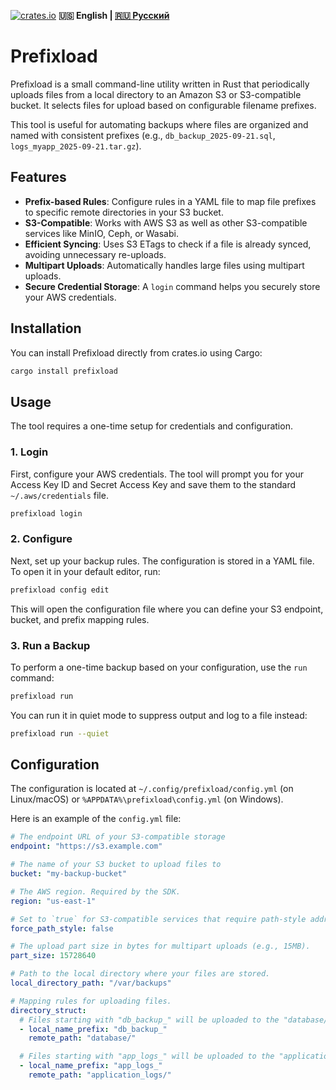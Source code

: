 [![crates.io](https://img.shields.io/crates/v/prefixload.svg)](https://crates.io/crates/prefixload)
**🇺🇸 English | [🇷🇺 Русский](README_RU.md)**

# Prefixload

Prefixload is a small command-line utility written in Rust that periodically uploads files from a local directory to an Amazon S3 or S3-compatible bucket. It selects files for upload based on configurable filename prefixes.

This tool is useful for automating backups where files are organized and named with consistent prefixes (e.g., `db_backup_2025-09-21.sql`, `logs_myapp_2025-09-21.tar.gz`).

## Features

*   **Prefix-based Rules**: Configure rules in a YAML file to map file prefixes to specific remote directories in your S3 bucket.
*   **S3-Compatible**: Works with AWS S3 as well as other S3-compatible services like MinIO, Ceph, or Wasabi.
*   **Efficient Syncing**: Uses S3 ETags to check if a file is already synced, avoiding unnecessary re-uploads.
*   **Multipart Uploads**: Automatically handles large files using multipart uploads.
*   **Secure Credential Storage**: A `login` command helps you securely store your AWS credentials.

## Installation

You can install Prefixload directly from crates.io using Cargo:

```sh
cargo install prefixload
```

## Usage

The tool requires a one-time setup for credentials and configuration.

### 1. Login

First, configure your AWS credentials. The tool will prompt you for your Access Key ID and Secret Access Key and save them to the standard `~/.aws/credentials` file.

```sh
prefixload login
```

### 2. Configure

Next, set up your backup rules. The configuration is stored in a YAML file. To open it in your default editor, run:

```sh
prefixload config edit
```

This will open the configuration file where you can define your S3 endpoint, bucket, and prefix mapping rules.

### 3. Run a Backup

To perform a one-time backup based on your configuration, use the `run` command:

```sh
prefixload run
```

You can run it in quiet mode to suppress output and log to a file instead:
```sh
prefixload run --quiet
```

## Configuration

The configuration is located at `~/.config/prefixload/config.yml` (on Linux/macOS) or `%APPDATA%\prefixload\config.yml` (on Windows).

Here is an example of the `config.yml` file:

```yaml
# The endpoint URL of your S3-compatible storage
endpoint: "https://s3.example.com"

# The name of your S3 bucket to upload files to
bucket: "my-backup-bucket"

# The AWS region. Required by the SDK.
region: "us-east-1"

# Set to `true` for S3-compatible services that require path-style addressing (e.g., MinIO).
force_path_style: false

# The upload part size in bytes for multipart uploads (e.g., 15MB).
part_size: 15728640

# Path to the local directory where your files are stored.
local_directory_path: "/var/backups"

# Mapping rules for uploading files.
directory_struct:
  # Files starting with "db_backup_" will be uploaded to the "database/" directory in the bucket.
  - local_name_prefix: "db_backup_"
    remote_path: "database/"

  # Files starting with "app_logs_" will be uploaded to the "application_logs/" directory.
  - local_name_prefix: "app_logs_"
    remote_path: "application_logs/"
```
